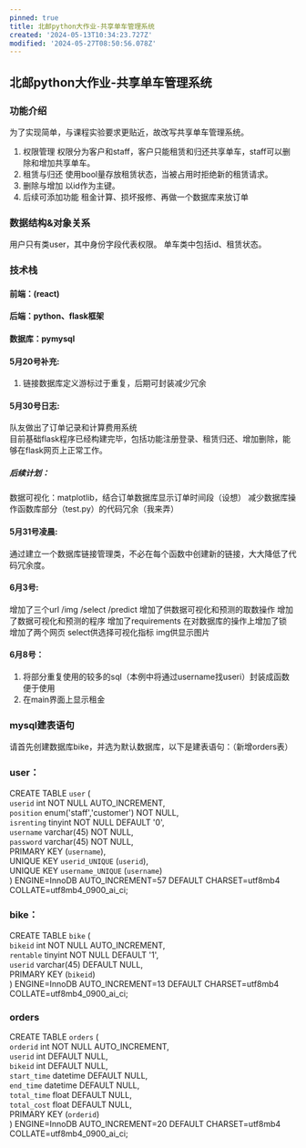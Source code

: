 ```yaml
---
pinned: true
title: 北邮python大作业-共享单车管理系统
created: '2024-05-13T10:34:23.727Z'
modified: '2024-05-27T08:50:56.078Z'
---
```


## 北邮python大作业-共享单车管理系统
### 功能介绍
为了实现简单，与课程实验要求更贴近，故改写共享单车管理系统。
1. 权限管理
权限分为客户和staff，客户只能租赁和归还共享单车，staff可以删除和增加共享单车。
2. 租赁与归还
使用bool量存放租赁状态，当被占用时拒绝新的租赁请求。
3. 删除与增加
以id作为主键。
4. 后续可添加功能
租金计算、损坏报修、再做一个数据库来放订单

### 数据结构&对象关系
用户只有类user，其中身份字段代表权限。
单车类中包括id、租赁状态。

### 技术栈
#### 前端：(react)
#### 后端：python、flask框架
#### 数据库：pymysql

#### 5月20号补充:
1. 链接数据库定义游标过于重复，后期可封装减少冗余

#### 5月30号日志:
队友做出了订单记录和计算费用系统<br>
目前基础flask程序已经构建完毕，包括功能注册登录、租赁归还、增加删除，能够在flask网页上正常工作。
##### 后续计划：
数据可视化：matplotlib，结合订单数据库显示订单时间段（设想）
减少数据库操作函数库部分（test.py）的代码冗余（我来弄）

#### 5月31号凌晨:
通过建立一个数据库链接管理类，不必在每个函数中创建新的链接，大大降低了代码冗余度。

#### 6月3号:
增加了三个url /img /select /predict
增加了供数据可视化和预测的取数操作
增加了数据可视化和预测的程序
增加了requirements
在对数据库的操作上增加了锁
增加了两个网页 select供选择可视化指标 img供显示图片

#### 6月8号：
1. 将部分重复使用的较多的sql（本例中将通过username找useri）封装成函数便于使用
2. 在main界面上显示租金

### mysql建表语句
请首先创建数据库bike，并选为默认数据库，以下是建表语句：（新增orders表）

### user：
CREATE TABLE `user` (<br>
  `userid` int NOT NULL AUTO_INCREMENT,<br>
  `position` enum('staff','customer') NOT NULL,<br>
  `isrenting` tinyint NOT NULL DEFAULT '0',<br>
  `username` varchar(45) NOT NULL,<br>
  `password` varchar(45) NOT NULL,<br>
  PRIMARY KEY (`username`),<br>
  UNIQUE KEY `userid_UNIQUE` (`userid`),<br>
  UNIQUE KEY `username_UNIQUE` (`username`)<br>
) ENGINE=InnoDB AUTO_INCREMENT=57 DEFAULT CHARSET=utf8mb4 COLLATE=utf8mb4_0900_ai_ci;<br>

### bike：
CREATE TABLE `bike` (<br>
  `bikeid` int NOT NULL AUTO_INCREMENT,<br>
  `rentable` tinyint NOT NULL DEFAULT '1',<br>
  `userid` varchar(45) DEFAULT NULL,<br>
  PRIMARY KEY (`bikeid`)<br>
) ENGINE=InnoDB AUTO_INCREMENT=13 DEFAULT CHARSET=utf8mb4 COLLATE=utf8mb4_0900_ai_ci;<br>

### orders
CREATE TABLE `orders` (<br>
  `orderid` int NOT NULL AUTO_INCREMENT,<br>
  `userid` int DEFAULT NULL,<br>
  `bikeid` int DEFAULT NULL,<br>
  `start_time` datetime DEFAULT NULL,<br>
  `end_time` datetime DEFAULT NULL,<br>
  `total_time` float DEFAULT NULL,<br>
  `total_cost` float DEFAULT NULL,<br>
  PRIMARY KEY (`orderid`)<br>
) ENGINE=InnoDB AUTO_INCREMENT=20 DEFAULT CHARSET=utf8mb4 COLLATE=utf8mb4_0900_ai_ci;<br>